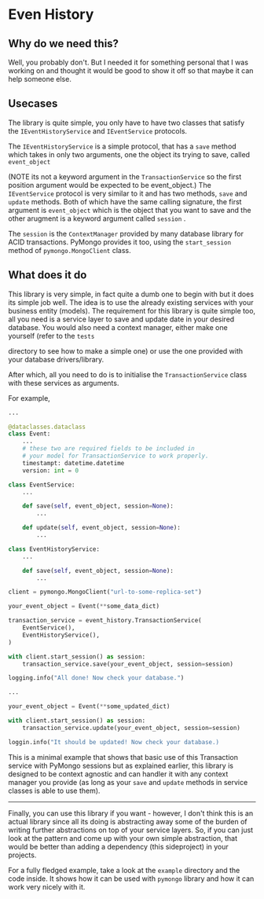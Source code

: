 # Even History

## Why do we need this?

Well, you probably don't. But I needed it for something personal that I was working on and thought
it would be good to show it off so that maybe it can help someone else.

## Usecases

The library is quite simple, you only have to have two classes that satisfy
the `IEventHistoryService` and `IEventService` protocols.

The `IEventHistoryService` is a simple protocol, that has a `save` method which
takes in only two arguments, one the object its trying to save, called `event_object`

(NOTE its not a keyword argument in the `TransactionService` so the first position
argument would be expected to be event_object.) The `IEventService` protocol is very
similar to it and has two methods, `save` and `update` methods. Both of which have the
same calling signature, the first argument is `event_object` which is the object that
you want to save and the other arugment is a keyword argument called `session` .

The `session` is the `ContextManager` provided by many database library for
ACID transactions. PyMongo provides it too, using the `start_session` method of
`pymongo.MongoClient` class.

## What does it do

This library is very simple, in fact quite a dumb one to begin with but it does
its simple job well. The idea is to use the already existing services with your
business entity (models). The requirement for this library is quite simple too, all
you need is a service layer to save and update date in your desired database.
You would also need a context manager, either make one yourself (refer to the `tests`

directory to see how to make a simple one) or use the one provided with your database
drivers/library.

After which, all you need to do is to initialise the `TransactionService` class with
these services as arguments.

For example, 

```python
...

@dataclasses.dataclass
class Event:
    ...
    # these two are required fields to be included in
    # your model for TransactionService to work properly.
    timestampt: datetime.datetime
    version: int = 0

class EventService:
    ...

    def save(self, event_object, session=None):
        ...

    def update(self, event_object, session=None):
        ...

class EventHistoryService:
    ...

    def save(self, event_object, session=None):
        ...

client = pymongo.MongoClient("url-to-some-replica-set")

your_event_object = Event(**some_data_dict)

transaction_service = event_history.TransactionService(
    EventService(),
    EventHistoryService(),
)

with client.start_session() as session:
    transaction_service.save(your_event_object, session=session)

logging.info("All done! Now check your database.")

...

your_event_object = Event(**some_updated_dict)

with client.start_session() as session:
    transaction_service.update(your_event_object, session=session)

loggin.info("It should be updated! Now check your database.)

```

This is a minimal example that shows that basic use of this Transaction service with
PyMongo sessions but as explained earlier, this library is designed to be context
agnostic and can handler it with any context manager you provide (as long as your
`save` and `update` methods in service classes is able to use them).

---

Finally, you can use this library if you want - however, I don't think this is an
actual library since all its doing is abstracting away some of the burden of writing
further abstractions on top of your service layers. So, if you can just look at
the pattern and come up with your own simple abstraction, that would be better than
adding a dependency (this sideproject) in your projects.

For a fully fledged example, take a look at the `example` directory and the code inside.
It shows how it can be used with `pymongo` library and how it can work very nicely
with it.
